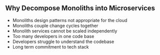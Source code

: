 ## Why Decompose Monoliths into Microservices

* Monoliths design patterns not appropriate for the cloud
* Monoliths couple change cycles together
* Monolith services cannot be scaled independently
* Too many developers in one code base
* Developers struggle to understand the codebase
* Long term commitment to tech stack
